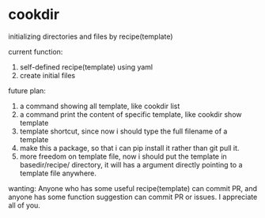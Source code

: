 # cookdir
initializing directories and files by recipe(template)

current function:
1. self-defined recipe(template) using yaml
2. create initial files

future plan:
1. a command showing all template, like cookdir list
2. a command print the content of specific template, like cookdir show template
3. template shortcut, since now i should type the full filename of a template
4. make this a package, so that i can pip install it rather than git pull it.
5. more freedom on template file, now i should put the template in basedir/recipe/ directory, 
   it will has a argument directly pointing to a template file anywhere.

wanting:
Anyone who has some useful recipe(template) can commit PR, and anyone has some function suggestion can commit PR or issues.
I appreciate all of you.
